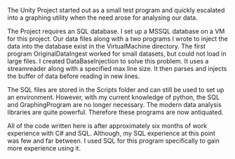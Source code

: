 
The Unity Project started out as a small test program and quickly escalated into a graphing utility when the need arose for analysing our data.

The Project requires an SQL database. I set up a MSSQL database on a VM for this project. Our data files along with a two programs I wrote to inject the data into the database exist in the VirtualMachine directory. The first program OriginalDataIngest worked for small datasets, but could not load in large files. I created DataBaseInjection to solve this problem. It uses a streamreader along with a specified max line size. It then parses and injects the buffer of data before reading in new lines.

The SQL files are stored in the Scripts folder and can still be used to set up an environment. However, with my current knowledge of python, the SQL and GraphingProgram are no longer necessary. The modern data analysis libraries are quite powerful. Therefore these programs are now antiquated.

All of the code written here is after approximately six months of work experience with C# and SQL. Although, my SQL experience at this point was few and far between. I used SQL for this program specifically to gain more experience using it.